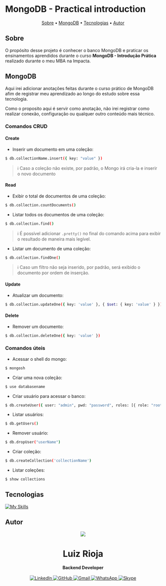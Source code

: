 # MongoDB - Practical introduction

<p align="center">
  <a href="#sobre">Sobre</a> •
  <a href="#mongodb">MongoDB</a> •
  <a href="#tecnologias">Tecnologias</a> •
  <a href="#autor">Autor</a>  
</p>

## Sobre

O propósito desse projeto é conhecer o banco MongoDB e praticar os ensinamentos aprendidos durante o curso **MongoDB - Introdução Prática** realizado durante o meu MBA na Impacta.

## MongoDB

Aqui irei adicionar anotações feitas durante o curso prático de MongoDB afim de registrar meu aprendizado ao longo do estudo sobre essa tecnologia.

Como o proposito aqui é servir como anotação, não irei registrar como realizar conexão, configuração ou qualquer outro conteúdo mais técnico.

### Comandos CRUD

#### Create

- Inserir um documento em uma coleção:

```sh
$ db.collectionName.insert({ key: "value" })
```

> ℹ Caso a coleção não existe, por padrão, o Mongo irá cria-la e inserir o novo documento

#### Read

- Exibir o total de documentos de uma coleção:

```sh
$ db.collection.countDocuments()
```

- Listar todos os documentos de uma coleção:

```sh
$ db.collection.find()
```

> ℹ É possível adicionar `.pretty()` no final do comando acima para exibir o resultado de maneira mais legível.

- Listar um documento de uma coleção:

```sh
$ db.collection.findOne()
```

> ℹ Caso um filtro não seja inserido, por padrão, será exibido o documento por ordem de inserção.

#### Update

- Atualizar um documento:

```sh
$ db.collection.updateOne({ key: 'value' }, { $set: { key: 'value' } })
```

#### Delete

- Remover um documento:

```sh
$ db.collection.deleteOne({ key: 'value' })
```

### Comandos úteis

- Acessar o shell do mongo:

```sh
$ mongosh
```

- Criar uma nova coleção:

```sh
$ use databasename
```

- Criar usuário para acessar o banco:

```sh
$ db.createUser({ user: "admin", pwd: "password", roles: [{ role: "root", db: "admin" }]})
```

- Listar usuários:

```sh
$ db.getUsers()
```

- Remover usuário:

```sh
$ db.dropUser("userName")
```

- Criar coleção:

```sh
$ db.createCollection('collectionName')
```

- Listar coleções:

```sh
$ show collections
```

## Tecnologias

[![My Skills](https://skillicons.dev/icons?i=nodejs,mongodb)](https://skillicons.dev)

## Autor

<div align="center">
<img src="https://images.weserv.nl/?url=avatars.githubusercontent.com/u/55336456?v=4&h=100&w=100&fit=cover&mask=circle&maxage=7d" />
<h1>Luiz Rioja</h1>
<strong>Backend Developer</strong>
<br/>
<br/>

<a href="https://linkedin.com/in/luizrioja" target="_blank">
<img alt="LinkedIn" src="https://img.shields.io/badge/linkedin-%230077B5.svg?style=for-the-badge&logo=linkedin&logoColor=white"/>
</a>

<a href="https://github.com/mrrioja" target="_blank">
<img alt="GitHub" src="https://img.shields.io/badge/github-%23121011.svg?style=for-the-badge&logo=github&logoColor=white"/>
</a>

<a href="mailto:lulyrioja@gmail.com?subject=Fala%20Dev" target="_blank">
<img alt="Gmail" src="https://img.shields.io/badge/Gmail-D14836?style=for-the-badge&logo=gmail&logoColor=white" />
</a>

<a href="https://api.whatsapp.com/send?phone=5511933572652" target="_blank">
<img alt="WhatsApp" src="https://img.shields.io/badge/WhatsApp-25D366?style=for-the-badge&logo=whatsapp&logoColor=white"/>
</a>

<a href="https://join.skype.com/invite/tvBbOq03j5Uu" target="_blank">
<img alt="Skype" src="https://img.shields.io/badge/SKYPE-%2300AFF0.svg?style=for-the-badge&logo=Skype&logoColor=white"/>
</a>

<br/>
<br/>
</div>
